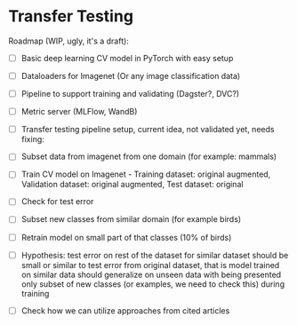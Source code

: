 # Transfer Testing


Roadmap (WIP, ugly, it's a draft):

- [ ]  Basic deep learning CV model in PyTorch with easy setup
- [ ]  Dataloaders for Imagenet (Or any image classification data)
- [ ]  Pipeline to support training and validating (Dagster?, DVC?)
- [ ]  Metric server (MLFlow, WandB)
- [ ]  Transfer testing pipeline setup, current idea, not validated yet, needs fixing:
  - [ ]  Subset data from imagenet from one domain (for example: mammals) 
  - [ ]  Train CV model on Imagenet - Training dataset: original augmented, Validation dataset: original augmented, Test dataset: original
  - [ ]  Check for test error
  - [ ]  Subset new classes from similar domain (for example birds)
  - [ ]  Retrain model on small part of that classes (10% of birds)
  - [ ]  Hypothesis: test error on rest of the dataset for similar dataset should be small or similar to test error from original dataset, that is model trained on similar data should generalize on unseen data with being presented only subset of new classes (or examples, we need to check this) during training
- [ ]  Check how we can utilize approaches from cited articles



